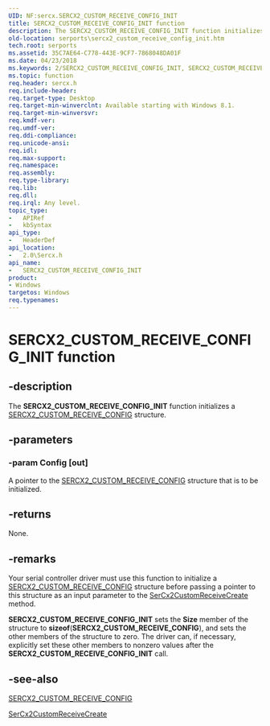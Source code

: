 ```yaml
---
UID: NF:sercx.SERCX2_CUSTOM_RECEIVE_CONFIG_INIT
title: SERCX2_CUSTOM_RECEIVE_CONFIG_INIT function
description: The SERCX2_CUSTOM_RECEIVE_CONFIG_INIT function initializes a SERCX2_CUSTOM_RECEIVE_CONFIG structure.
old-location: serports\sercx2_custom_receive_config_init.htm
tech.root: serports
ms.assetid: 35C7AE64-C778-443E-9CF7-7868048DA01F
ms.date: 04/23/2018
ms.keywords: 2/SERCX2_CUSTOM_RECEIVE_CONFIG_INIT, SERCX2_CUSTOM_RECEIVE_CONFIG_INIT, SERCX2_CUSTOM_RECEIVE_CONFIG_INIT function [Serial Ports], serports.sercx2_custom_receive_config_init
ms.topic: function
req.header: sercx.h
req.include-header: 
req.target-type: Desktop
req.target-min-winverclnt: Available starting with Windows 8.1.
req.target-min-winversvr: 
req.kmdf-ver: 
req.umdf-ver: 
req.ddi-compliance: 
req.unicode-ansi: 
req.idl: 
req.max-support: 
req.namespace: 
req.assembly: 
req.type-library: 
req.lib: 
req.dll: 
req.irql: Any level.
topic_type:
-	APIRef
-	kbSyntax
api_type:
-	HeaderDef
api_location:
-	2.0\Sercx.h
api_name:
-	SERCX2_CUSTOM_RECEIVE_CONFIG_INIT
product:
- Windows
targetos: Windows
req.typenames: 
---
```


# SERCX2_CUSTOM_RECEIVE_CONFIG_INIT function


## -description


The <b>SERCX2_CUSTOM_RECEIVE_CONFIG_INIT</b> function initializes a <a href="https://msdn.microsoft.com/library/windows/hardware/dn265312">SERCX2_CUSTOM_RECEIVE_CONFIG</a> structure.


## -parameters




### -param Config [out]

A pointer to the <a href="https://msdn.microsoft.com/library/windows/hardware/dn265312">SERCX2_CUSTOM_RECEIVE_CONFIG</a> structure that is to be initialized.


## -returns



None.




## -remarks



Your serial controller driver must use this function to initialize a <a href="https://msdn.microsoft.com/library/windows/hardware/dn265312">SERCX2_CUSTOM_RECEIVE_CONFIG</a> structure before passing a pointer to this structure as an input parameter to the <a href="https://msdn.microsoft.com/library/windows/hardware/dn265248">SerCx2CustomReceiveCreate</a> method.

<b>SERCX2_CUSTOM_RECEIVE_CONFIG_INIT</b> sets the <b>Size</b> member of the structure to <b>sizeof</b>(<b>SERCX2_CUSTOM_RECEIVE_CONFIG</b>), and sets the other members of the structure to zero. The driver can, if necessary, explicitly set these other members to nonzero values after the <b>SERCX2_CUSTOM_RECEIVE_CONFIG_INIT</b> call.




## -see-also




<a href="https://msdn.microsoft.com/library/windows/hardware/dn265312">SERCX2_CUSTOM_RECEIVE_CONFIG</a>



<a href="https://msdn.microsoft.com/library/windows/hardware/dn265248">SerCx2CustomReceiveCreate</a>
 

 

